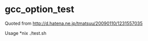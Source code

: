 # gcc_option_test
Quoted from http://d.hatena.ne.jp/tmatsuu/20090110/1231557035

Usage
  *nix
    ./test.sh
